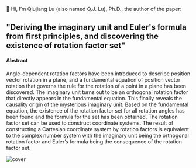 👋 Hi, I’m Qiujiang Lu (also named Q.J. Lu), Ph.D., the author of the paper: <br>
<h2>"Deriving the imaginary unit and Euler's formula from first principles, and discovering the existence of rotation factor set"</h2>

<h4>Abstract</h4>
<p>
 Angle-dependent rotation factors have been introduced to describe position vector rotation in a plane, and a fundamental equation of position vector rotation that governs the rule for the rotation of a point in a plane has been discovered. The imaginary unit turns out to be an orthogonal rotation factor that directly appears in the fundamental equation. This finally reveals the causality origin of the mysterious imaginary unit. Based on the fundamental equation, the existence of the rotation factor set for all rotation angles has been found and the formula for the set has been obtained. The rotation factor set can be used to construct coordinate systems. The result of constructing a Cartesian coordinate system by rotation factors is equivalent to the complex number system with the imaginary unit being the orthogonal rotation factor and Euler’s formula being the consequence of the rotation factor set.
</p>


![cover](https://github.com/mathwonder/Causality-origin-of-the-mysterious-imaginary-unit/assets/140763556/14efbaa6-8c26-45e6-b083-1e9153dd3e59)
